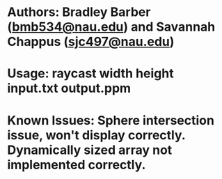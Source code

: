 # Authors: Bradley Barber (bmb534@nau.edu) and Savannah Chappus (sjc497@nau.edu)
# Usage: raycast width height input.txt output.ppm
# Known Issues: Sphere intersection issue, won't display correctly. Dynamically sized array not implemented correctly.
